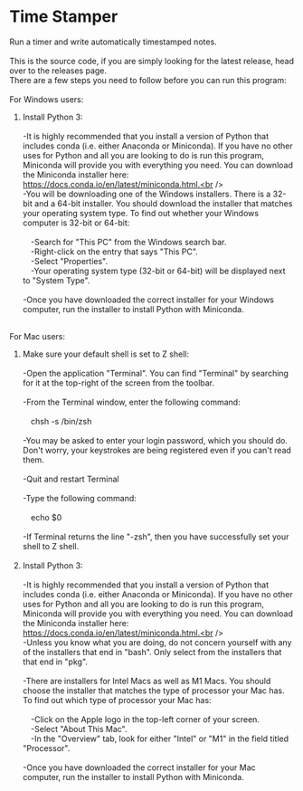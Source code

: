 # Time Stamper <br />
 Run a timer and write automatically timestamped notes.<br />
<br />
This is the source code, if you are simply looking for the latest release, head over to the releases page.<br />
There are a few steps you need to follow before you can run this program:<br />
<br />
For Windows users:<br />
1. Install Python 3:<br /><br />
-It is highly recommended that you install a version of Python that includes conda (i.e. either Anaconda or Miniconda). If you have no other uses for Python and all you are looking to do is run this program, Miniconda will provide you with everything you need. You can download the Miniconda installer here: https://docs.conda.io/en/latest/miniconda.html.<br /><br />
-You will be downloading one of the Windows installers. There is a 32-bit and a 64-bit installer. You should download the installer that matches your operating system type. To find out whether your Windows computer is 32-bit or 64-bit:<br /><br />
&emsp;-Search for "This PC" from the Windows search bar.<br />
&emsp;-Right-click on the entry that says "This PC".<br />
&emsp;-Select "Properties".<br />
&emsp;-Your operating system type (32-bit or 64-bit) will be displayed next to "System Type".<br /><br />
-Once you have downloaded the correct installer for your Windows computer, run the installer to install Python with Miniconda.<br /><br />

For Mac users:<br />
1. Make sure your default shell is set to Z shell:<br /><br />
-Open the application "Terminal". You can find "Terminal" by searching for it at the top-right of the screen from the toolbar.<br /><br />
-From the Terminal window, enter the following command:<br /><br />
&emsp;chsh -s /bin/zsh<br /><br />
-You may be asked to enter your login password, which you should do. Don't worry, your keystrokes are being registered even if you can't read them.<br /><br />
-Quit and restart Terminal<br /><br />
-Type the following command:<br /><br />
&emsp;echo $0<br /><br />
-If Terminal returns the line "-zsh", then you have successfully set your shell to Z shell.<br /><br />
2. Install Python 3:<br /><br />
-It is highly recommended that you install a version of Python that includes conda (i.e. either Anaconda or Miniconda). If you have no other uses for Python and all you are looking to do is run this program, Miniconda will provide you with everything you need. You can download the Miniconda installer here: https://docs.conda.io/en/latest/miniconda.html.<br /><br />
-Unless you know what you are doing, do not concern yourself with any of the installers that end in "bash". Only select from the installers that that end in "pkg".<br /><br />
-There are installers for Intel Macs as well as M1 Macs. You should choose the installer that matches the type of processor your Mac has. To find out which type of processor your Mac has:<br /><br />
&emsp;-Click on the Apple logo in the top-left corner of your screen.<br />
&emsp;-Select "About This Mac".<br />
&emsp;-In the "Overview" tab, look for either "Intel" or "M1" in the field titled "Processor".<br /><br />
-Once you have downloaded the correct installer for your Mac computer, run the installer to install Python with Miniconda.<br />
